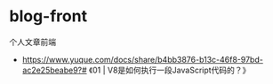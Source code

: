 # blog-front
个人文章前端



- https://www.yuque.com/docs/share/b4bb3876-b13c-46f8-97bd-ac2e25beabe9?# 《01 | V8是如何执行一段JavaScript代码的？》

